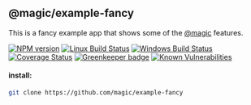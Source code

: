 ## @magic/example-fancy

This is a fancy example app that shows some of the [@magic](https://github.com/magic) features.

[![NPM version][npm-image]][npm-url]
[![Linux Build Status][travis-image]][travis-url]
[![Windows Build Status][appveyor-image]][appveyor-url]
[![Coverage Status][coveralls-image]][coveralls-url]
[![Greenkeeper badge][greenkeeper-image]][greenkeeper-url]
[![Known Vulnerabilities][snyk-image]][snyk-url]

#### install:
```bash
git clone https://github.com/magic/example-fancy
```

[npm-image]: https://img.shields.io/npm/v/@magic/example-fancy.svg
[npm-url]: https://www.npmjs.com/package/@magic/example-fancy
[travis-image]: https://api.travis-ci.org/magic/example-fancy.svg?branch=master
[travis-url]: https://travis-ci.org/magic/example-fancy
[appveyor-image]: https://img.shields.io/appveyor/ci/magic/example-fancy/master.svg
[appveyor-url]: https://ci.appveyor.com/project/magic/example-fancy/branch/master
[coveralls-image]: https://coveralls.io/repos/github/magic/example-fancy/badge.svg
[coveralls-url]: https://coveralls.io/github/magic/example-fancy
[greenkeeper-image]: https://badges.greenkeeper.io/magic/example-fancy.svg
[greenkeeper-url]: https://badges.greenkeeper.io/magic/example-fancy.svg
[snyk-image]: https://snyk.io/test/github/magic/example-fancy/badge.svg
[snyk-url]: https://snyk.io/test/github/magic/example-fancy
